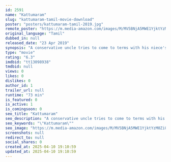 ```yaml
---
id: 2591
name: "Kattumaram"
slug: "kattumaram-tamil-movie-download"
poster: "posters/kattumaram-tamil-2019.jpg"
remote_poster: "https://m.media-amazon.com/images/M/MV5BNjA5MWE1YjktYzM0Zi00NTcxLThlMTMtYmIxYmI5OWY5MDRmXkEyXkFqcGdeQXVyMTQwMzQ1MA@@._V1_SX300.jpg"
original_language: "Tamil"
dubbed_in: null
released_date: "23 Apr 2019"
synopsis: "A conservative uncle tries to come to terms with his niece's romantic relationship with a woman."
type: "movie"
rating: "6.3"
imdbid: "tt13098938"
tmdbid: null
views: 0
likes: 0
dislikes: 0
author_id: 1
trailer_url: null
runtime: "73 min"
is_featured: 0
is_active: 1
is_comingsoon: 0
seo_title: "Kattumaram"
seo_description: "A conservative uncle tries to come to terms with his niece's romantic relationship with a woman."
seo_keywords: "\"Kattumaram\""
seo_image: "https://m.media-amazon.com/images/M/MV5BNjA5MWE1YjktYzM0Zi00NTcxLThlMTMtYmIxYmI5OWY5MDRmXkEyXkFqcGdeQXVyMTQwMzQ1MA@@._V1_SX300.jpg"
screenshots: null
redirect_to: null
social_shares: 0
created_at: 2025-04-10 19:10:59
updated_at: 2025-04-10 19:10:59
---
```


